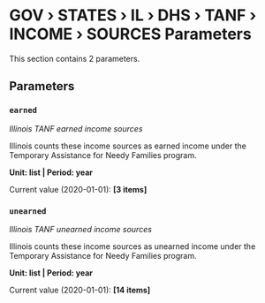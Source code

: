 # GOV › STATES › IL › DHS › TANF › INCOME › SOURCES Parameters

This section contains 2 parameters.

## Parameters

### `earned`
*Illinois TANF earned income sources*

Illinois counts these income sources as earned income under the Temporary Assistance for Needy Families program.

**Unit: list | Period: year**

Current value (2020-01-01): **[3 items]**


### `unearned`
*Illinois TANF unearned income sources*

Illinois counts these income sources as unearned income under the Temporary Assistance for Needy Families program.

**Unit: list | Period: year**

Current value (2020-01-01): **[14 items]**

